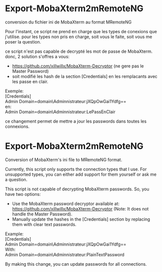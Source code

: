 # Export-MobaXterm2mRemoteNG
conversion du fichier ini de MobaXterm au format MRemoteNG

Pour l'instant, ce script ne prend en charge que les types de conexions que j'utilise.
pour les types non pris en charge, soit vous le faite, soit vous me poser la question.

ce script n'est pas capable de decrypté les mot de passe de MobaXterm.
donc, 2 solution s'offres a vous:
- https://github.com/xillwillx/MobaXterm-Decryptor (ne gere pas le Master Password)
- soit modifié les hash de la section [Credentials] en les remplacants avec les passe en clair.

Exemple:<br>
[Credentials]<br>
Admin Domain=domain\Adminnistrateur:jXQpOwGai1Ydfg==<br>
en:<br>
Admin Domain=domain\Adminnistrateur:LePassEnClair

ce changement permet de mettre a jour les passwords dans toutes les connexions.


# Export-MobaXterm2mRemoteNG
Conversion of MobaXterm's ini file to MRemoteNG format.

Currently, this script only supports the connection types that I use.
For unsupported types, you can either add support for them yourself or ask me a question.

This script is not capable of decrypting MobaXterm passwords.
So, you have two options:
 - Use the MobaXterm password decryptor available at: https://github.com/xillwillx/MobaXterm-Decryptor (Note: It does not handle the Master Password).
 - Manually update the hashes in the [Credentials] section by replacing them with clear text passwords.
   
Example:<br>
[Credentials]<br>
Admin Domain=domain\Adminnistrateur:jXQpOwGai1Ydfg==<br>
With:<br>
Admin Domain=domain\Adminnistrateur:PlainTextPassword

By making this change, you can update passwords for all connections.
